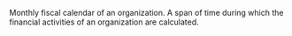 Monthly fiscal calendar of an organization. A span of time during which the financial activities of an organization are calculated.